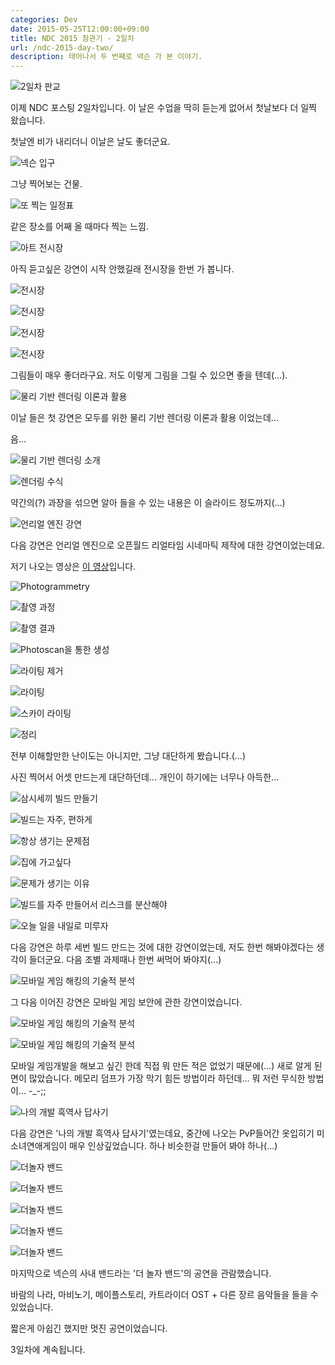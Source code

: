 ```yaml
---
categories: Dev
date: 2015-05-25T12:00:00+09:00
title: NDC 2015 참관기 - 2일차
url: /ndc-2015-day-two/
description: 태어나서 두 번째로 넥슨 가 본 이야기.
---
```


![2일차 판교](01.jpg)

이제 NDC 포스팅 2일차입니다. 이 날은 수업을 딱히 듣는게 없어서 첫날보다 더 일찍 왔습니다.

첫날엔 비가 내리더니 이날은 날도 좋더군요.

![넥슨 입구](02.jpg)

그냥 찍어보는 건물.

![또 찍는 일정표](03.jpg)

같은 장소를 어째 올 때마다 찍는 느낌.

![아트 전시장](04.jpg)

아직 듣고싶은 강연이 시작 안했길래 전시장을 한번 가 봅니다.

![전시장](05.jpg)

![전시장](06.jpg)

![전시장](07.jpg)

![전시장](08.jpg)

그림들이 매우 좋더라구요. 저도 이렇게 그림을 그릴 수 있으면 좋을 텐데(...).

![물리 기반 렌더링 이론과 활용](09.jpg)

이날 들은 첫 강연은 모두를 위한 물리 기반 렌더링 이론과 활용 이었는데...

음...

![물리 기반 렌더링 소개](10.jpg)

![렌더링 수식](11.jpg)

약간의(?) 과장을 섞으면 알아 들을 수 있는 내용은 이 슬라이드 정도까지(...)

![언리얼 엔진 강연](12.jpg)

다음 강연은 언리얼 엔진으로 오픈월드 리얼타임 시네마틱 제작에 대한 강연이었는데요.

저기 나오는 영상은 [이 영상](http://www.youtube.com/watch?v=0zjPiGVSnfI)입니다.

![Photogrammetry](13.jpg)

![촬영 과정](14.jpg)

![촬영 결과](15.jpg)

![Photoscan을 통한 생성](16.jpg)

![라이팅 제거](17.jpg)

![라이팅](18.jpg)

![스카이 라이팅](19.jpg)

![정리](20.jpg)

전부 이해할만한 난이도는 아니지만, 그냥 대단하게 봤습니다.(...)

사진 찍어서 어셋 만드는게 대단하던데... 개인이 하기에는 너무나 아득한...

![삼시세끼 빌드 만들기](21.jpg)

![빌드는 자주, 편하게](22.jpg)

![항상 생기는 문제점](23.jpg)

![집에 가고싶다](24.jpg)

![문제가 생기는 이유](25.jpg)

![빌드를 자주 만들어서 리스크를 분산해야](26.jpg)

![오늘 일을 내일로 미루자](27.jpg)

다음 강연은 하루 세번 빌드 만드는 것에 대한 강연이었는데, 저도 한번 해봐야겠다는 생각이 들더군요. 다음 조별 과제때나 한번 써먹어 봐야지(...)

![모바일 게임 해킹의 기술적 분석](28.jpg)

그 다음 이어진 강연은 모바일 게임 보안에 관한 강연이었습니다.

![모바일 게임 해킹의 기술적 분석](29.jpg)

![모바일 게임 해킹의 기술적 분석](30.jpg)

모바일 게임개발을 해보고 싶긴 한데 직접 뭐 만든 적은 없었기 때문에(...) 새로 알게 된 면이 많았습니다. 메모리 덤프가 가장 막기 힘든 방법이라 하던데... 뭐 저런 무식한 방법이... -\_-;;

![나의 개발 흑역사 답사기](31.jpg)

다음 강연은 '나의 개발 흑역사 답사기'였는데요, 중간에 나오는 PvP들어간 옷입히기 미소녀연애게임이 매우 인상깊었습니다. 하나 비슷한걸 만들어 봐야 하나(...)

![더놀자 밴드](32.jpg)

![더놀자 밴드](33.jpg)

![더놀자 밴드](34.jpg)

![더놀자 밴드](35.jpg)

![더놀자 밴드](36.jpg)

마지막으로 넥슨의 사내 밴드라는 '더 놀자 밴드'의 공연을 관람했습니다.

바람의 나라, 마비노기, 메이플스토리, 카트라이더 OST + 다른 장르 음악들을 들을 수 있었습니다.

짧은게 아쉽긴 했지만 멋진 공연이었습니다.

3일차에 계속됩니다.
